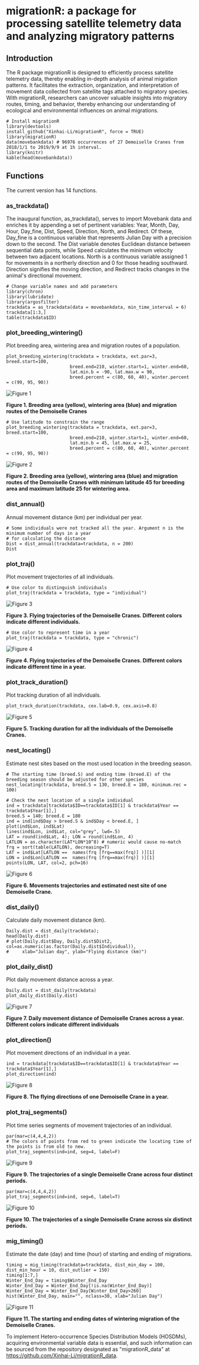 # migrationR: a package for processing satellite telemetry data and analyzing migratory patterns

## Introduction

The R package migrationR is designed to efficiently process satellite telemetry data, thereby enabling in-depth analysis of animal migration patterns. It facilitates the extraction, organization, and interpretation of movement data collected from satellite tags attached to migratory species. With migrationR, researchers can uncover valuable insights into migratory routes, timing, and behavior, thereby enhancing our understanding of ecological and environmental influences on animal migrations.

```{r}
# Install migrationR
library(devtools)
install_github("Xinhai-Li/migrationR", force = TRUE)
library(migrationR)
data(movebankdata) # 96976 occurrences of 27 Demoiselle Cranes from 2018/1/1 to 2019/9/9 at 1h interval.
library(knitr)
kable(head(movebankdata))
```
 
## Functions

The current version has 14 functions. 

### as_trackdata()

The inaugural function, as_trackdata(), serves to import Movebank data and enriches it by appending a set of pertinent variables: Year, Month, Day, Hour, Day_fine, Dist, Speed, Direction, North, and Redirect. Of these, Day_fine is a continuous variable that represents Julian Day with a precision down to the second. The Dist variable denotes Euclidean distance between sequential data points, while Speed calculates the minimum velocity between two adjacent locations. North is a continuous variable assigned 1 for movements in a northerly direction and 0 for those heading southward. Direction signifies the moving direction, and Redirect tracks changes in the animal's directional movement.

```{r}
# Change variable names and add parameters
library(chron)
library(lubridate)
library(argosfilter)
trackdata = as_trackdata(data = movebankdata, min_time_interval = 6)
trackdata[1:3,]
table(trackdata$ID)
```

### plot_breeding_wintering()

Plot breeding area, wintering area and migration routes of a population.

```{r}
plot_breeding_wintering(trackdata = trackdata, ext.par=3, breed.start=100,
                        breed.end=210, winter.start=1, winter.end=60,
                        lat.min.b = -90, lat.max.w = 90,
                        breed.percent = c(80, 60, 40), winter.percent = c(99, 95, 90))
```

![Figure 1](https://github.com/Xinhai-Li/migrationR_data/blob/main/Rplot01.png)

**Figure 1. Breeding area (yellow), wintering area (blue) and migration routes of the Demoiselle Cranes**


```{r}
# Use latitude to constrain the range
plot_breeding_wintering(trackdata = trackdata, ext.par=3, breed.start=100,
                        breed.end=210, winter.start=1, winter.end=60,
                        lat.min.b = 45, lat.max.w = 25,
                        breed.percent = c(80, 60, 40), winter.percent = c(99, 95, 90))
```

![Figure 2](https://github.com/Xinhai-Li/migrationR_data/blob/main/Rplot02.png)

**Figure 2. Breeding area (yellow), wintering area (blue) and migration routes of the Demoiselle Cranes with minimum latitude 45 for breeding area and maximum latitude 25 for wintering area.**

### dist_annual()

Annual movement distance (km) per individual per year.

```{r}
# Some individuals were not tracked all the year. Argument n is the minimum number of days in a year
# for calculating the distance
Dist = dist_annual(trackdata=trackdata, n = 200) 
Dist
```

### plot_traj()

Plot movement trajectories of all individuals.

```{r}
# Use color to distinguish individuals
plot_traj(trackdata = trackdata, type = "individual")
```

![Figure 3](https://github.com/Xinhai-Li/migrationR_data/blob/main/Rplot03.png)

**Figure 3. Flying trajectories of the Demoiselle Cranes. Different colors indicate different individuals.**

```{r}
# Use color to represent time in a year
plot_traj(trackdata = trackdata, type = "chronic")
```

![Figure 4](https://github.com/Xinhai-Li/migrationR_data/blob/main/Rplot04.png)

**Figure 4. Flying trajectories of the Demoiselle Cranes. Different colors indicate different time in a year.**

### plot_track_duration()

Plot tracking duration of all individuals.

```{r}
plot_track_duration(trackdata, cex.lab=0.9, cex.axis=0.8)
```

![Figure 5](https://github.com/Xinhai-Li/migrationR_data/blob/main/Rplot05.png)

**Figure 5. Tracking duration for all the individuals of the Demoiselle Cranes.**


### nest_locating()

Estimate nest sites based on the most used location in the breeding season.

```{r}
# The starting time (breed.S) and ending time (breed.E) of the breeding season should be adjusted for other species
nest_locating(trackdata, breed.S = 130, breed.E = 180, minimum.rec = 100)

# Check the nest location of a single individual
ind = trackdata[trackdata$ID==trackdata$ID[1] & trackdata$Year == trackdata$Year[1],]
breed.S = 140; breed.E = 180
ind = ind[ind$Day > breed.S & ind$Day < breed.E, ]
plot(ind$Lon, ind$Lat)
lines(ind$Lon, ind$Lat, col="grey", lwd=.5)
LAT = round(ind$Lat, 4); LON = round(ind$Lon, 4)
LATLON = as.character(LAT*LON*10^8) # numeric would cause no-match
frq = sort(table(LATLON), decreasing=T)
LAT = ind$Lat[LATLON ==  names(frq [frq==max(frq)] )][1]
LON = ind$Lon[LATLON ==  names(frq [frq==max(frq)] )][1]
points(LON, LAT, col=2, pch=16)
```

![Figure 6](https://github.com/Xinhai-Li/migrationR_data/blob/main/Rplot06.png)

**Figure 6. Movements trajectories and estimated nest site of one Demoiselle Crane.**

### dist_daily()

Calculate daily movement distance (km).

```{r}
Daily.dist = dist_daily(trackdata);
head(Daily.dist)
# plot(Daily.dist$Day, Daily.dist$Dist2, col=as.numeric(as.factor(Daily.dist$Individual)), 
#     xlab="Julian day", ylab="Flying distance (km)")
```

### plot_daily_dist()

Plot daily movement distance across a year.

```{r}
Daily.dist = dist_daily(trackdata)
plot_daily_dist(Daily.dist)
```

![Figure 7](https://github.com/Xinhai-Li/migrationR_data/blob/main/Rplot07.png)

**Figure 7. Daily movement distance of Demoiselle Cranes across a year. Different colors indicate different individuals**

### plot_direction()

Plot movement directions of an individual in a year.

```{r}
ind = trackdata[trackdata$ID==trackdata$ID[1] & trackdata$Year == trackdata$Year[1],]
plot_direction(ind)
```

![Figure 8](https://github.com/Xinhai-Li/migrationR_data/blob/main/Rplot08.png)

**Figure 8. The flying directions of one Demoiselle Crane in a year.**

### plot_traj_segments()

Plot time series segments of movement trajectories of an individual.

```{r}
par(mar=c(4,4,4,2))
# The colors of points from red to green indicate the locating time of the points is from old to new.
plot_traj_segments(ind=ind, seg=4, label=F)
```

![Figure 9](https://github.com/Xinhai-Li/migrationR_data/blob/main/Rplot09.png)

**Figure 9. The trajectories of a single Demoiselle Crane across four distinct periods.**

```{r}
par(mar=c(4,4,4,2))
plot_traj_segments(ind=ind, seg=6, label=T)
```

![Figure 10](https://github.com/Xinhai-Li/migrationR_data/blob/main/Rplot10.png)

**Figure 10. The trajectories of a single Demoiselle Crane across six distinct periods.**

### mig_timing()

Estimate the date (day) and time (hour) of starting and ending of migrations.

```{r}
timing = mig_timing(trackdata=trackdata, dist_min_day = 100, dist_min_hour = 10, dist_outlier = 150)
timing[1:7,]
Winter_End_Day = timing$Winter_End_Day
Winter_End_Day = Winter_End_Day[!is.na(Winter_End_Day)]
Winter_End_Day = Winter_End_Day[Winter_End_Day>260]
hist(Winter_End_Day, main="", nclass=30, xlab="Julian Day")
```

![Figure 11](https://github.com/Xinhai-Li/migrationR_data/blob/main/Rplot11.png)

**Figure 11. The starting and ending dates of wintering migration of the Demoiselle Cranes.**

To implement Hetero-occurrence Species Distribution Models (HOSDMs), acquiring environmental variable data is essential, and such information can be sourced from the repository designated as "migrationR_data" at https://github.com/Xinhai-Li/migrationR_data.
